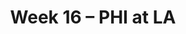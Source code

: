 ---
layout: game
title: Week 16 – PHI at LA
season: 2004
game_id: 2004_16_PHI_STL
away_team: PHI
home_team: LA
---